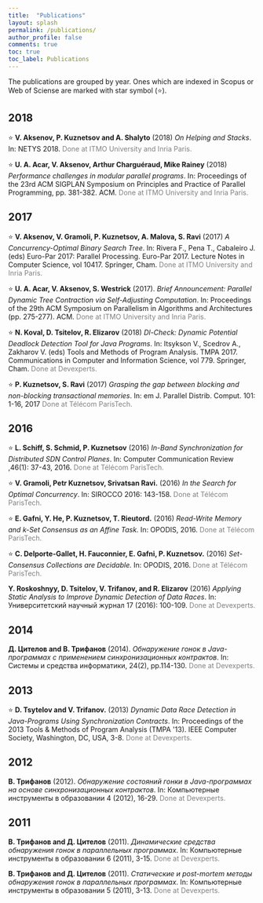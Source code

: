 ```yaml
---
title:  "Publications"
layout: splash
permalink: /publications/
author_profile: false
comments: true
toc: true
toc_label: Publications
---
```


The publications are grouped by year. Ones which are indexed in Scopus or Web of Sciense are marked with star symbol (:star:).

## 2018

:star: **V. Aksenov, P. Kuznetsov and A. Shalyto** (2018) *On Helping and Stacks*.
In: NETYS 2018.
<span style="color: gray">Done at ITMO University and Inria Paris.</span>

:star: **U. A. Acar, V. Aksenov, Arthur Charguéraud, Mike Rainey** (2018) *Performance challenges in modular parallel programs*.
In: Proceedings of the 23rd ACM SIGPLAN Symposium on Principles and Practice of Parallel Programming, pp. 381-382. ACM.
<span style="color: gray">Done at ITMO University and Inria Paris.</span>

## 2017

:star: **V. Aksenov, V. Gramoli, P. Kuznetsov, A. Malova, S. Ravi** (2017) *A Concurrency-Optimal Binary Search Tree*.
In: Rivera F., Pena T., Cabaleiro J. (eds) Euro-Par 2017: Parallel Processing. Euro-Par 2017. Lecture Notes in Computer Science, vol 10417. Springer, Cham.
<span style="color: gray">Done at ITMO University and Inria Paris.</span>

:star: **U. A. Acar, V. Aksenov, S. Westrick**  (2017). *Brief Announcement: Parallel Dynamic Tree Contraction via Self-Adjusting Computation*.
In: Proceedings of the 29th ACM Symposium on Parallelism in Algorithms and Architectures (pp. 275-277). ACM.
<span style="color: gray">Done at ITMO University and Inria Paris.</span>

<a id="dl_check_17"/> :star: **N. Koval, D. Tsitelov, R. Elizarov** (2018) *Dl-Check: Dynamic Potential Deadlock Detection Tool for Java Programs*.
In: Itsykson V., Scedrov A., Zakharov V. (eds) Tools and Methods of Program Analysis. TMPA 2017. Communications in Computer and Information Science, vol 779. Springer, Cham.
<span style="color: gray">Done at Devexperts.</span>

:star: **P. Kuznetsov, S. Ravi** (2017) *Grasping the gap between blocking and non-blocking transactional memories*. 
In: em J. Parallel Distrib. Comput. 101: 1-16, 2017 
<span style="color: gray">Done at Télécom ParisTech.</span>

## 2016

:star: **L. Schiff, S. Schmid, P. Kuznetsov** (2016) *In-Band Synchronization for Distributed SDN Control Planes*. 
In: Computer Communication Review ,46(1): 37-43, 2016.
<span style="color: gray">Done at Télécom ParisTech.</span>

:star: **V. Gramoli, Petr Kuznetsov, Srivatsan Ravi.** (2016) *In the Search for Optimal Concurrency*. 
In: SIROCCO 2016: 143-158.
<span style="color: gray">Done at Télécom ParisTech.</span>

:star: **E. Gafni, Y. He, P. Kuznetsov, T. Rieutord.** (2016) *Read-Write Memory and k-Set Consensus as an Affine Task.* 
In: OPODIS, 2016.
<span style="color: gray">Done at Télécom ParisTech.</span>

:star: **C. Delporte-Gallet, H. Fauconnier, E. Gafni, P. Kuznetsov.** (2016) *Set-Consensus Collections are Decidable.* 
In: OPODIS, 2016.
<span style="color: gray">Done at Télécom ParisTech.</span>

**Y. Roskoshnyy, D. Tsitelov, V. Trifanov, and R. Elizarov** (2016) *Applying Static Analysis to Improve Dynamic Detection of Data Races*.
In: Университетский научный журнал 17 (2016): 100-109.
<span style="color: gray">Done at Devexperts.</span>

## 2014

**Д. Цителов and В. Трифанов** (2014). *Обнаружение гонок в Java-программах с применением синхронизационных контрактов*.
In: Системы и средства информатики, 24(2), pp.114-130.
<span style="color: gray">Done at Devexperts.</span>

## 2013

<a id="drd_13"/> :star: **D. Tsytelov and V. Trifanov.** (2013) *Dynamic Data Race Detection in Java-Programs Using Synchronization Contracts*.
In: Proceedings of the 2013 Tools & Methods of Program Analysis (TMPA '13). IEEE Computer Society, Washington, DC, USA, 3-8.
<span style="color: gray">Done at Devexperts.</span>

## 2012

**В. Трифанов** (2012). *Обнаружение состояний гонки в Java-программах на основе синхронизационных контрактов*.
In: Компьютерные инструменты в образовании 4 (2012), 16-29.
<span style="color: gray">Done at Devexperts.</span>

## 2011

**В. Трифанов and Д. Цителов** (2011). *Динамические средства обнаружения гонок в параллельных программах*.
In: Компьютерные инструменты в образовании 6 (2011), 3-15.
<span style="color: gray">Done at Devexperts.</span>

**В. Трифанов and Д. Цителов** (2011). *Статические и post-mortem методы обнаружения гонок в параллельных программах*.
In: Компьютерные инструменты в образовании 5 (2011), 3-13.
<span style="color: gray">Done at Devexperts.</span>

